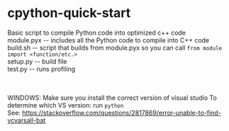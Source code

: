 # cpython-quick-start
Basic script to compile Python code into optimized c++ code
<br/>module.pyx  --  includes all the Python code to compile into C++ code
<br/>build.sh    --  script that builds from module.pyx so you can call `from module import <function/etc.>`
<br/>setup.py    --  build file
<br/>test.py     --  runs profiling


<br/><br/>
WINDOWS:
Make sure you install the correct version of visual studio
To determine which VS version: run `python`
<br/> See: https://stackoverflow.com/questions/2817869/error-unable-to-find-vcvarsall-bat
